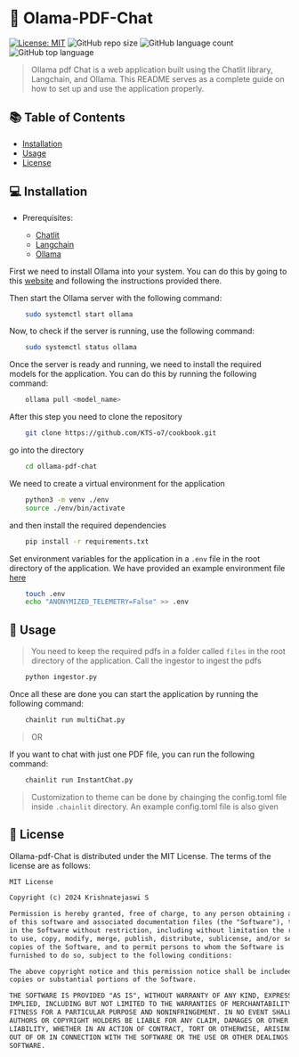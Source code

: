 # 🚀 Olama-PDF-Chat

[![License: MIT](https://img.shields.io/badge/License-MIT-yellow.svg)](https://opensource.org/licenses/MIT) ![GitHub repo size](https://img.shields.io/github/repo-size/KTS-o7/RVChat) ![GitHub language count](https://img.shields.io/github/languages/count/KTS-o7/RVChat) ![GitHub top language](https://img.shields.io/github/languages/top/KTS-o7/RVChat)

> Ollama pdf Chat is a web application built using the Chatlit library, Langchain, and Ollama. This README serves as a complete guide on how to set up and use the application properly.

## 📚 Table of Contents

- [Installation](#💻-installation)
- [Usage](#🎯-usage)
- [License](./LICENSE)

## 💻 Installation

- Prerequisites:

  - [Chatlit](https://docs.chainlit.io/)
  - [Langchain](https://www.langchain.com/)
  - [Ollama](https://ollama.com/)

First we need to install Ollama into your system. You can do this by going to this [website](https://ollama.com/) and following the instructions provided there.

Then start the Ollama server with the following command:

```bash
    sudo systemctl start ollama
```

Now, to check if the server is running, use the following command:

```bash
    sudo systemctl status ollama
```

Once the server is ready and running, we need to install the required models for the application. You can do this by running the following command:

```bash
    ollama pull <model_name>
```

After this step you need to clone the repository

```bash
    git clone https://github.com/KTS-o7/cookbook.git
```

go into the directory

```bash
    cd ollama-pdf-chat
```

We need to create a virtual environment for the application

```bash
    python3 -m venv ./env
    source ./env/bin/activate
```

and then install the required dependencies

```bash
    pip install -r requirements.txt
```

Set environment variables for the application
in a `.env` file in the root directory of the application.
We have provided an example environment file [here](./exampleEnv)

```bash
    touch .env
    echo "ANONYMIZED_TELEMETRY=False" >> .env
```

## 🎯 Usage

> You need to keep the required pdfs in a folder called `files` in the root directory of the application.
> Call the ingestor to ingest the pdfs

```bash
    python ingestor.py
```

Once all these are done you can start the application by running the following command:

```bash
    chainlit run multiChat.py
```

> OR

If you want to chat with just one PDF file, you can run the following command:

```bash
    chainlit run InstantChat.py
```

> Customization to theme can be done by chainging the config.toml file inside `.chainlit` directory.
> An example config.toml file is also given

## 📄 License

Ollama-pdf-Chat is distributed under the MIT License. The terms of the license are as follows:

```markdown
MIT License

Copyright (c) 2024 Krishnatejaswi S

Permission is hereby granted, free of charge, to any person obtaining a copy
of this software and associated documentation files (the "Software"), to deal
in the Software without restriction, including without limitation the rights
to use, copy, modify, merge, publish, distribute, sublicense, and/or sell
copies of the Software, and to permit persons to whom the Software is
furnished to do so, subject to the following conditions:

The above copyright notice and this permission notice shall be included in all
copies or substantial portions of the Software.

THE SOFTWARE IS PROVIDED "AS IS", WITHOUT WARRANTY OF ANY KIND, EXPRESS OR
IMPLIED, INCLUDING BUT NOT LIMITED TO THE WARRANTIES OF MERCHANTABILITY,
FITNESS FOR A PARTICULAR PURPOSE AND NONINFRINGEMENT. IN NO EVENT SHALL THE
AUTHORS OR COPYRIGHT HOLDERS BE LIABLE FOR ANY CLAIM, DAMAGES OR OTHER
LIABILITY, WHETHER IN AN ACTION OF CONTRACT, TORT OR OTHERWISE, ARISING FROM,
OUT OF OR IN CONNECTION WITH THE SOFTWARE OR THE USE OR OTHER DEALINGS IN THE
SOFTWARE.
```

